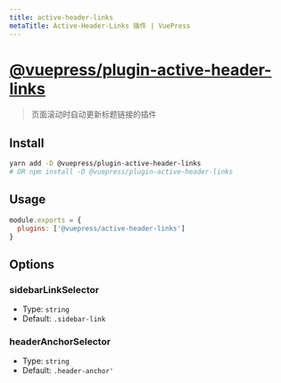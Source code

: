 ```yaml
---
title: active-header-links
metaTitle: Active-Header-Links 插件 | VuePress
---
```


# [@vuepress/plugin-active-header-links](https://github.com/vuejs/vuepress/tree/master/packages/@vuepress/plugin-active-header-linksd)

> 页面滚动时自动更新标题链接的插件
## Install

```bash
yarn add -D @vuepress/plugin-active-header-links
# OR npm install -D @vuepress/plugin-active-header-links
```

## Usage

```javascript
module.exports = {
  plugins: ['@vuepress/active-header-links'] 
}
```

## Options

### sidebarLinkSelector

- Type: `string`
- Default: `.sidebar-link`

### headerAnchorSelector

- Type: `string`
- Default: `.header-anchor'`

